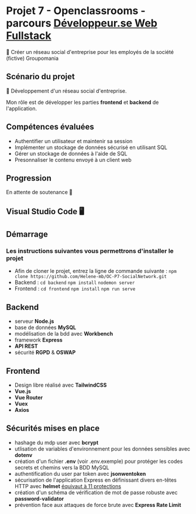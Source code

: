 # Projet 7 - Openclassrooms - parcours [Développeur.se Web Fullstack](https://openclassrooms.com/fr/paths/185-developpeur-web)

📌  Créer un réseau social d'entreprise pour les employés de la société (fictive) Groupomania

## Scénario du projet

📌  Développement d'un réseau social d'entreprise.

Mon rôle est de développer les parties **frontend** et **backend** de l'application.

## Compétences évaluées

- Authentifier un utilisateur et maintenir sa session
- Implémenter un stockage de données sécurisé en utilisant SQL
- Gérer un stockage de données à l'aide de SQL
- Presonnaliser le contenu envoyé à un client web

## Progression

En attente de soutenance  🚀

## Visual Studio Code  🖥️

## Démarrage

### Les instructions suivantes vous permettrons d'installer le projet

- Afin de cloner le projet, entrez la ligne de commande suivante : 
```npm clone https://github.com/Helene-mb/OC-P7-SocialNetwork.git```
- Backend : 
```cd backend```
```npm install```
```nodemon server```
- Frontend : 
```cd frontend```
```npm install```
```npm run serve```

## Backend

- serveur **Node.js**
- base de données **MySQL**
- modélisation de la bdd avec **Workbench**
- framework **Express**
- **API REST**
- sécurité **RGPD** & **OSWAP**

## Frontend

- Design libre réalisé avec **TailwindCSS**
- **Vue.js**
- **Vue Router**
- **Vuex**
- **Axios**

## Sécurités mises en place

- hashage du mdp user avec **bcrypt**
- utlisation de variables d'environnement pour les données sensibles avec **dotenv**
- création d'un fichier **.env**  (voir .env.exemple) pour protéger les codes secrets et chemins vers la BDD MySQL
- authentification du user par token avec **jsonwentoken**
- sécurisation de l'application Express en définissant divers en-têtes HTTP avec **helmet** [équivaut à 11 protections](https://www.npmjs.com/package/helmet)
- création d'un schéma de vérification de mot de passe robuste avec **password-validator**
- prévention face aux attaques de force brute avec **Express Rate Limit**
